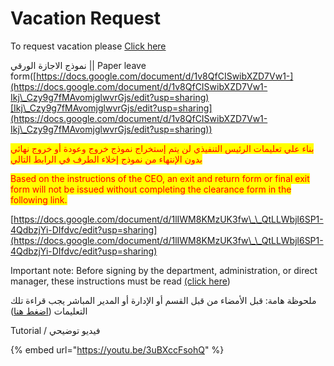 # Vacation Request

To request vacation please [Click here](https://forms.gle/wHgBTqc5xTX7VUD46)





نموذج الاجازة الورقي ||  Paper leave form([https://docs.google.com/document/d/1v8QfCISwibXZD7Vw1-](https://docs.google.com/document/d/1v8QfCISwibXZD7Vw1-Ikj\_Czy9g7fMAvomjglwvrGjs/edit?usp=sharing)[Ikj\_Czy9g7fMAvomjglwvrGjs/edit?usp=sharing](https://docs.google.com/document/d/1v8QfCISwibXZD7Vw1-Ikj\_Czy9g7fMAvomjglwvrGjs/edit?usp=sharing))



<mark style="color:red;">بناء علي تعليمات الرئيس التنفيذي لن يتم إستخراج نموذج خروج وعودة أو خروج نهائي بدون الإنتهاء من نموذج إخلاء الطرف في الرابط التالي</mark>

<mark style="color:red;">Based on the instructions of the CEO, an exit and return form or final exit form will not be issued without completing the clearance form in the following link.</mark>

[https://docs.google.com/document/d/1lIWM8KMzUK3fw\_\_QtLLWbjl6SP1-4QdbzjYi-DIfdvc/edit?usp=sharing](https://docs.google.com/document/d/1lIWM8KMzUK3fw\_\_QtLLWbjl6SP1-4QdbzjYi-DIfdvc/edit?usp=sharing)

Important note: Before signing by the department, administration, or direct manager, these instructions must be read [(click here](https://docs.google.com/document/d/1migGEyFP1AYXntH79bR4pxvZKz1qaEiSdINREeAG3bc/edit?usp=sharing))

ملحوظة هامة: قبل اﻷمضاء من قبل القسم أو الإدارة أو المدير المباشر يجب قراءة تلك التعليمات ([اضغط هنا](https://docs.google.com/document/d/1migGEyFP1AYXntH79bR4pxvZKz1qaEiSdINREeAG3bc/edit?usp=sharing))





Tutorial / فيديو توضيحي

{% embed url="https://youtu.be/3uBXccFsohQ" %}

